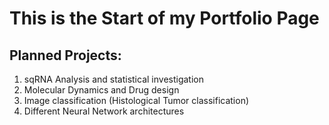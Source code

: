 # This is the Start of my Portfolio Page

## Planned Projects:

1. sqRNA Analysis and statistical investigation
2. Molecular Dynamics and Drug design
3. Image classification (Histological Tumor classification)
4. Different Neural Network architectures
